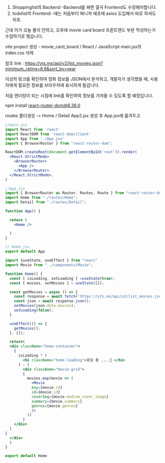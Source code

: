 
1. Shoppinglist의 Backend
-Backend를 짜면 결국 Frontend도 수정해야합니다.
2. todolist의 Frontend
-얘는 처음부터 짜니까 애초에 axios 도입해서 바로 하셔도 되죠.

근데 이거 오늘 풀이 안하고, 오후에 movie card board 프론트엔드 부분 작성하는거 수업하기로 했습니다.

vite project 생성 - movie_card_board / React / JavaScript
main.jsx의 index.css 삭제

참조 link : https://yts.mx/api/v2/list_movies.json?minimum_rating=8.8&sort_by=year

이상의 링크를 확인하여 영화 정보를 JSON에서 분석하고, 개발자가 생각했을 때, 사용자에게 필요한 정보를 브라우저에 표시하게 될겁니다.

처음 렌더링이 되는 시점에 link를 확인하여 정보를 가져올 수 있도록 할 예정입니다.

npm install react-router-dom@6.36.0

routes 폴더생성 -> Home / Detail
App2.jsx 생성 후 App.jsx에 옮겨두고

```jsx
//main.jsx
import React from 'react'
import ReactDOM from 'react-dom/client'
import App from './App.jsx'
import { BrowserRouter } from "react-router-dom";

ReactDOM.createRoot(document.getElementById('root')).render(
  <React.StrictMode>
    <BrowserRouter>
      <App />
    </BrowserRouter>
  </React.StrictMode>,
)

//App.jsx
import { BrowserRouter as Router, Routes, Route } from "react-router-dom";
import Home from "./routes/Home";
import Detail from "./routes/Detail";

function App() {

  return (
    <Home />

  )
}

// Home.jsx
export default App

import {useState, useEffect } from "react"
import Movie from "../components/Movie";

function Home() {
  const [ isLoading, setLoading ] =useState(true);
  const [ movies, setMovies ] = useState([]);

  const getMovies = async () => {
    const response = await fetch('https://yts.mx/api/v2/list_movies.json?minimum_rating=9.0&sort_by=year');
    const json = await response.json();
    setMovies(json.data.movies);
    setLoading(false);
  }

  useEffect(() => {
    getMovies();
  }, []);

  return(
  <div className="home-container">
    {
      isLoading ? (
        <h1 className="home-loading">로딩 중 ... 🐢 </h1>
      ) : (
        <div className="movie-grid">
        {
          movies.map(movie => (
            <Movie
            key={movie.id}
            id={movie.id}
            coverImg={movie.medium_cover_image}
            summary={movie.summary}
            genres={movie.genres}
            />
          ))
        }
    </div>
  )
}
  </div>
  )
}

export default Home
```
